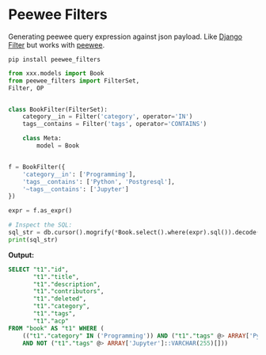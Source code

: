 Peewee Filters
==============

Generating peewee query expression against json payload.
Like [Django Filter](https://github.com/carltongibson/django-filter) but works with [peewee](https://github.com/coleifer/peewee).


```
pip install peewee_filters
```


```python
from xxx.models import Book
from peewee_filters import FilterSet,
Filter, OP


class BookFilter(FilterSet):
    category__in = Filter('category', operator='IN')
    tags__contains = Filter('tags', operator='CONTAINS')

    class Meta:
        model = Book


f = BookFilter({
    'category__in': ['Programming'],
    'tags__contains': ['Python', 'Postgresql'],
    '~tags__contains': ['Jupyter']
})

expr = f.as_expr()

# Inspect the SQL:
sql_str = db.cursor().mogrify(*Book.select().where(expr).sql()).decode()
print(sql_str)
```

**Output:**

```sql
SELECT "t1"."id",
       "t1"."title",
       "t1"."description",
       "t1"."contributors",
       "t1"."deleted",
       "t1"."category",
       "t1"."tags",
       "t1"."acp"
FROM "book" AS "t1" WHERE (
    (("t1"."category" IN ('Programming')) AND ("t1"."tags" @> ARRAY['Python','Postgresql']::VARCHAR(255)[]))
    AND NOT ("t1"."tags" @> ARRAY['Jupyter']::VARCHAR(255)[]))
```
